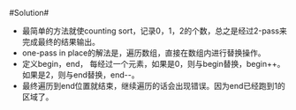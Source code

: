 #Solution#

*   最简单的方法就使counting sort，记录0，1，2的个数，总之是经过2-pass来完成最终的结果输出。
*   one-pass in place的解法是，遍历数组，直接在数组内进行替换操作。
*   定义begin，end， 每经过一个元素，如果是0，则与begin替换，begin++。如果是2，则与end替换，end--。
*   最终遍历到end位置就结束，继续遍历的话会出现错误。因为end已经跑到1的区域了。